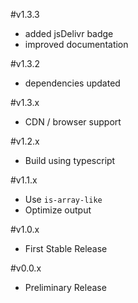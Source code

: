 #v1.3.3

* added jsDelivr badge
* improved documentation

#v1.3.2

* dependencies updated

#v1.3.x

* CDN / browser support

#v1.2.x

* Build using typescript

#v1.1.x

* Use `is-array-like`
* Optimize output

#v1.0.x

* First Stable Release

#v0.0.x

* Preliminary Release
